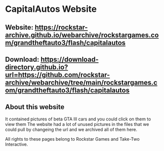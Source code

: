 # CapitalAutos Website

## Website: https://rockstar-archive.github.io/webarchive/rockstargames.com/grandtheftauto3/flash/capitalautos

## Download: https://download-directory.github.io?url=https://github.com/rockstar-archive/webarchive/tree/main/rockstargames.com/grandtheftauto3/flash/capitalautos


## About this website
It contained pictures of beta GTA III cars and you could click on them to view them 
The website had a lot of unused pictures in the files that we could pull by changeing the url and we archived all of them here.

All rights to these pages belong to Rockstar Games and Take-Two Interactive.
